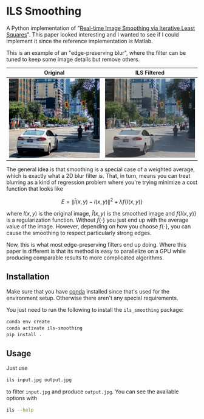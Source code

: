 # ILS Smoothing

A Python implementation of "[Real-time Image Smoothing via Iterative Least Squares](https://arxiv.org/abs/2003.07504)".
This paper looked interesting and I wanted to see if I could implement it since
the reference implementation is Matlab.

This is an example of an "edge-preserving blur", where the filter can be tuned
to keep some image details but remove others.

|Original|ILS Filtered|
|--------|--------|
|![orig-thumb](docs/original.jpg)|![filtered-thumb](docs/filtered.jpg)

The general idea is that smoothing is a special case of a weighted average,
which is exactly what a 2D blur filter *is*.  That, in turn, means you can treat
blurring as a kind of regression problem where you're trying minimize a cost
function that looks like

```math
E = \|\bar{I}(x,y) - I(x,y)\|^2 + \lambda f\{I(x,y)\}
```

where $I(x,y)$ is the original image, $\bar{I}(x,y)$ is the smoothed image and
$f\{I(x,y)\}$ is a regularization function.  Without $f\{\cdot\}$ you
just end up with the average value of the image.  However, depending on how you
choose $f\{\cdot\}$, you can cause the smoothing to respect
particularly strong edges.

Now, this is what most edge-preserving filters end up doing.  Where this paper
is different is that its method is easy to parallelize on a GPU while producing
comparable results to more complicated algorithms.

## Installation

Make sure that you have [conda](https://docs.conda.io/en/latest/) installed
since that's used for the environment setup.  Otherwise there aren't any special
requirements.

You just need to run the following to install the `ils_smoothing` package:

```bash
conda env create
conda activate ils-smoothing
pip install .
```

## Usage

Just use

```bash
ils input.jpg output.jpg
```

to filter `input.jpg` and produce `output.jpg`.  You can see the available
options with

```bash
ils --help
```
